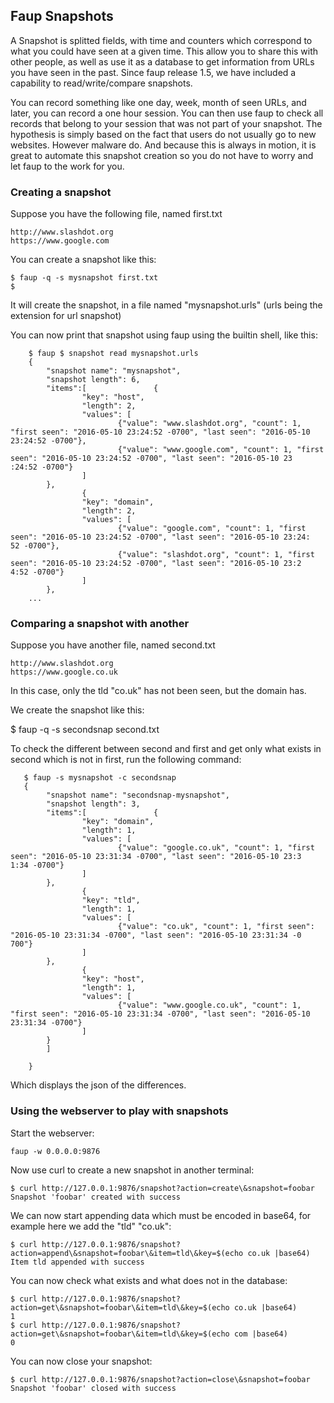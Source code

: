 ## Faup Snapshots

A Snapshot is splitted fields, with time and counters which correspond to what you could have seen at a given time. This allow you to share this with other people, as well as use it as a database to get information from URLs you have seen in the past. Since faup release 1.5, we have included a capability to read/write/compare snapshots.

You can record something like one day, week, month of seen URLs, and later, you can record a one hour session. You can then use faup to check all records that belong to your session that was not part of your snapshot. The hypothesis is simply based on the fact that users do not usually go to new websites. However malware do. And because this is always in motion, it is great to automate this snapshot creation so you do not have to worry and let faup to the work for you.

### Creating a snapshot

Suppose you have the following file, named first.txt

```
http://www.slashdot.org
https://www.google.com
```

You can create a snapshot like this:

    $ faup -q -s mysnapshot first.txt
    $    

It will create the snapshot, in a file named "mysnapshot.urls" (urls being the extension for url snapshot)

You can now print that snapshot using faup using the builtin shell, like this:

```
    $ faup $ snapshot read mysnapshot.urls 
    {
        "snapshot name": "mysnapshot",
        "snapshot length": 6,
        "items":[               {
                "key": "host",
                "length": 2,
                "values": [
                        {"value": "www.slashdot.org", "count": 1, "first seen": "2016-05-10 23:24:52 -0700", "last seen": "2016-05-10 
23:24:52 -0700"},                                                                                                                    
                        {"value": "www.google.com", "count": 1, "first seen": "2016-05-10 23:24:52 -0700", "last seen": "2016-05-10 23
:24:52 -0700"}                                                                                                                       
                ]
        },
                {
                "key": "domain",
                "length": 2,
                "values": [
                        {"value": "google.com", "count": 1, "first seen": "2016-05-10 23:24:52 -0700", "last seen": "2016-05-10 23:24:
52 -0700"},                                                                                                                          
                        {"value": "slashdot.org", "count": 1, "first seen": "2016-05-10 23:24:52 -0700", "last seen": "2016-05-10 23:2
4:52 -0700"}                                                                                                                         
                ]
        },
	...
```

### Comparing a snapshot with another

Suppose you have another file, named second.txt
```
http://www.slashdot.org
https://www.google.co.uk
```

In this case, only the tld "co.uk" has not been seen, but the domain has.

We create the snapshot like this:

   $ faup -q -s secondsnap second.txt 


To check the different between second and first and get only what exists in second which is not in first, run the following command:

```
   $ faup -s mysnapshot -c secondsnap
   {
        "snapshot name": "secondsnap-mysnapshot",
        "snapshot length": 3,
        "items":[               {
                "key": "domain",
                "length": 1,
                "values": [
                        {"value": "google.co.uk", "count": 1, "first seen": "2016-05-10 23:31:34 -0700", "last seen": "2016-05-10 23:3
1:34 -0700"}                                                                                                                         
                ]
        },
                {
                "key": "tld",
                "length": 1,
                "values": [
                        {"value": "co.uk", "count": 1, "first seen": "2016-05-10 23:31:34 -0700", "last seen": "2016-05-10 23:31:34 -0
700"}                                                                                                                                
                ]
        },
                {
                "key": "host",
                "length": 1,
                "values": [
                        {"value": "www.google.co.uk", "count": 1, "first seen": "2016-05-10 23:31:34 -0700", "last seen": "2016-05-10 
23:31:34 -0700"}                                                                                                                     
                ]
        }
        ]

	}
```

Which displays the json of the differences.

### Using the webserver to play with snapshots

Start the webserver:
```
faup -w 0.0.0.0:9876
```

Now use curl to create a new snapshot in another terminal:
```
$ curl http://127.0.0.1:9876/snapshot?action=create\&snapshot=foobar
Snapshot 'foobar' created with success
```

We can now start appending data which must be encoded in base64, for example here we add the "tld" "co.uk":
```
$ curl http://127.0.0.1:9876/snapshot?action=append\&snapshot=foobar\&item=tld\&key=$(echo co.uk |base64)
Item tld appended with success
```

You can now check what exists and what does not in the database:
```
$ curl http://127.0.0.1:9876/snapshot?action=get\&snapshot=foobar\&item=tld\&key=$(echo co.uk |base64)
1
$ curl http://127.0.0.1:9876/snapshot?action=get\&snapshot=foobar\&item=tld\&key=$(echo com |base64)
0
```

You can now close your snapshot:
```
$ curl http://127.0.0.1:9876/snapshot?action=close\&snapshot=foobar
Snapshot 'foobar' closed with success
```

